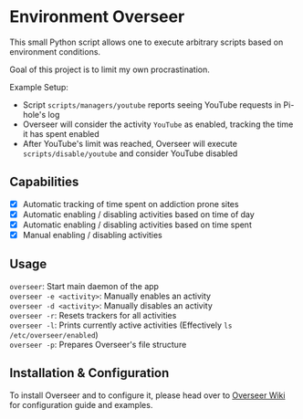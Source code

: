 # Environment Overseer

This small Python script allows one to execute arbitrary scripts based on environment conditions.

Goal of this project is to limit my own procrastination.

Example Setup:
 - Script `scripts/managers/youtube` reports seeing YouTube requests in Pi-hole's log
 - Overseer will consider the activity `YouTube` as enabled, tracking the time it has spent enabled
 - After YouTube's limit was reached, Overseer will execute `scripts/disable/youtube`
 and consider YouTube disabled

## Capabilities

* [X] Automatic tracking of time spent on addiction prone sites
* [X] Automatic enabling / disabling activities based on time of day
* [X] Automatic enabling / disabling activities based on time spent
* [X] Manual enabling / disabling activities

## Usage

`overseer`: Start main daemon of the app   
`overseer -e <activity>`: Manually enables an activity  
`overseer -d <activity>`: Manually disables an activity  
`overseer -r`: Resets trackers for all activities  
`overseer -l`: Prints currently active activities (Effectively `ls /etc/overseer/enabled`)  
`overseer -p`: Prepares Overseer's file structure

## Installation & Configuration

To install Overseer and to configure it, please head over to 
[Overseer Wiki](https://github.com/meowxiik/environment-overseer/wiki) for configuration guide and examples.
